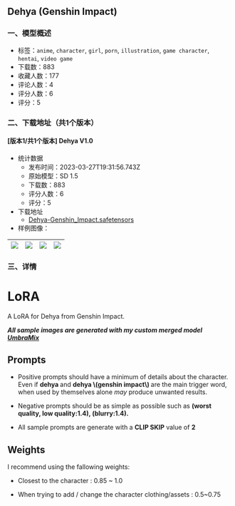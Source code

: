 ## Dehya (Genshin Impact)
### 一、模型概述

- 标签：`anime`, `character`, `girl`, `porn`, `illustration`, `game character`, `hentai`, `video game`
- 下载数：883
- 收藏人数：177
- 评论人数：4
- 评分人数：6
- 评分：5

### 二、下载地址（共1个版本）

#### [版本1/共1个版本] Dehya V1.0

- 统计数据
  - 发布时间：2023-03-27T19:31:56.743Z
  - 原始模型：SD 1.5
  - 下载数：883
  - 评分人数：6
  - 评分：5
- 下载地址
  - [Dehya-Genshin_Impact.safetensors](https://civitai.com/api/download/models/28412)
- 样例图像：

| <img src="https://image.civitai.com/xG1nkqKTMzGDvpLrqFT7WA/25018605-79b6-4c23-3c20-49a5b33f8900/width=450/319898.jpeg" /> | <img src="https://image.civitai.com/xG1nkqKTMzGDvpLrqFT7WA/dd9b9e3b-edde-495f-5626-44d4a4c00900/width=450/319910.jpeg" /> | <img src="https://image.civitai.com/xG1nkqKTMzGDvpLrqFT7WA/c4780f16-1826-4d1a-21b9-820737a60600/width=450/319909.jpeg" /> | <img src="https://image.civitai.com/xG1nkqKTMzGDvpLrqFT7WA/5453bf3e-c589-404a-268b-e4e42418ea00/width=450/319908.jpeg" /> |
| ---- | ---- | ---- | ---- |


### 三、详情
<h1>LoRA</h1><p>A LoRA for Dehya from Genshin Impact.</p><p><strong><em>All sample images are generated with my custom merged model </em></strong><a rel="ugc" href="https://civitai.com/models/23860/umbramix"><strong><em>UmbraMix</em></strong></a></p><h2>Prompts</h2><ul><li><p>Positive prompts should have a minimum of details about the character. Even if <strong>dehya </strong>and <strong>dehya \(genshin impact\) </strong>are the main trigger word, when used by themselves alone <em>may</em> produce unwanted results.</p></li><li><p>Negative prompts should be as simple as possible such as <strong>(worst quality, low quality:1.4), (blurry:1.4).</strong></p></li><li><p>All sample prompts are generate with a <strong>CLIP SKIP</strong> value of <strong>2</strong></p></li></ul><h2>Weights</h2><p>I recommend using the fallowing weights:</p><ul><li><p>Closest to the character : 0.85 ~ 1.0</p></li><li><p>When trying to add / change the character clothing/assets : 0.5~0.75</p></li></ul>